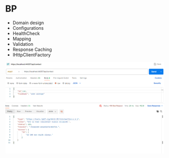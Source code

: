 # BP


- Domain design
- Configurations
- HealthCheck
- Mapping
- Validation
- Response Caching
- IHttpClientFactory

![Validation 1](BP.Api/image/validations.PNG)